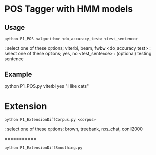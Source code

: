 
# POS Tagger with HMM models

## Usage 

`````
python P1_POS <algorithm> <do_accuracy_test> <test_sentence>
`````

<algorithm>        : select one of these options; viterbi, beam, fwbw
<do_accuracy_test>    : select one of these options; yes, no
<test_sentence>    : (optional) testing sentence

## Example
python P1_POS.py viterbi yes "I like cats"

# Extension

`````
python P1_ExtensionDiffCorpus.py <corpus>
`````

<corpus> 	: select one of these options; brown, treebank, nps_chat, conll2000

===========

`````
python P1_ExtensionDiffSmoothing.py
`````